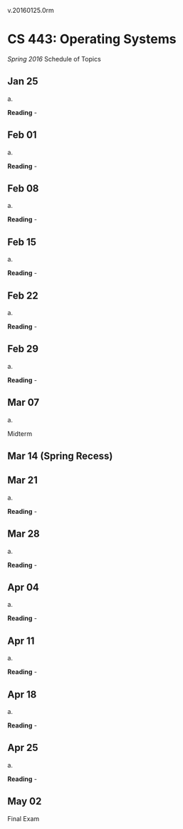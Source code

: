 v.20160125.0rm

CS 443: Operating Systems
=========================
*Spring 2016* Schedule of Topics

Jan 25
------
a. 

**Reading** - 

Feb 01
------
a. 

**Reading** - 


Feb 08
------
a. 

**Reading** - 

Feb 15
------
a. 

**Reading** - 

Feb 22
------
a. 

**Reading** - 

Feb 29
------
a. 

**Reading** - 

Mar 07
------
a. 

Midterm
 

Mar 14 (Spring Recess)
------

Mar 21
------
a. 

**Reading** - 

Mar 28
------
a. 

**Reading** - 

Apr 04
------
a. 

**Reading** - 

Apr 11
------
a. 

**Reading** - 

Apr 18
------
a. 

**Reading** - 

Apr 25
------
a. 

**Reading** - 

May 02
------
Final Exam 


